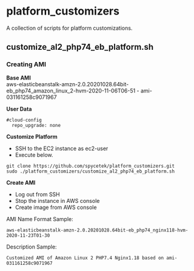 # platform_customizers
A collection of scripts for platform customizations.

## customize_al2_php74_eb_platform.sh
### Creating AMI
**Base AMI**  
aws-elasticbeanstalk-amzn-2.0.20201028.64bit-eb_php74_amazon_linux_2-hvm-2020-11-06T06-51 - ami-031161258c9071967

**User Data**  
```
#cloud-config
  repo_upgrade: none
```

**Customize Platform**

* SSH to the EC2 instance as ec2-user
* Execute below.
```
git clone https://github.com/spycetek/platform_customizers.git
sudo ./platform_customizers/customize_al2_php74_eb_platform.sh
```

**Create AMI**

* Log out from SSH
* Stop the instance in AWS console
* Create image from AWS console

AMI Name Format Sample:
```
aws-elasticbeanstalk-amzn-2.0.20201028.64bit-eb_php74_nginx118-hvm-2020-11-23T01-30
```

Description Sample:
```
Customized AMI of Amazon Linux 2 PHP7.4 Nginx1.18 based on ami-031161258c9071967
```
